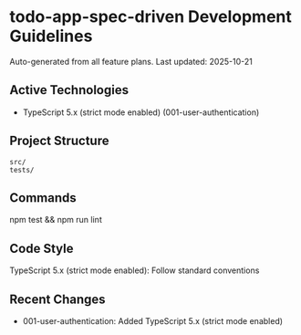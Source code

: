 # todo-app-spec-driven Development Guidelines

Auto-generated from all feature plans. Last updated: 2025-10-21

## Active Technologies
- TypeScript 5.x (strict mode enabled) (001-user-authentication)

## Project Structure
```
src/
tests/
```

## Commands
npm test && npm run lint

## Code Style
TypeScript 5.x (strict mode enabled): Follow standard conventions

## Recent Changes
- 001-user-authentication: Added TypeScript 5.x (strict mode enabled)

<!-- MANUAL ADDITIONS START -->
<!-- MANUAL ADDITIONS END -->
